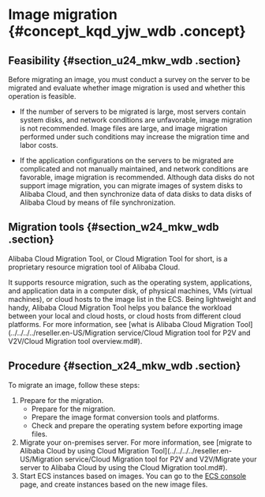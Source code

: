 # Image migration {#concept_kqd_yjw_wdb .concept}

## Feasibility {#section_u24_mkw_wdb .section}

Before migrating an image, you must conduct a survey on the server to be migrated and evaluate whether image migration is used and whether this operation is feasible.

-   If the number of servers to be migrated is large, most servers contain system disks, and network conditions are unfavorable, image migration is not recommended. Image files are large, and image migration performed under such conditions may increase the migration time and labor costs.

-   If the application configurations on the servers to be migrated are complicated and not manually maintained, and network conditions are favorable, image migration is recommended. Although data disks do not support image migration, you can migrate images of system disks to Alibaba Cloud, and then synchronize data of data disks to data disks of Alibaba Cloud by means of file synchronization.


## Migration tools {#section_w24_mkw_wdb .section}

Alibaba Cloud Migration Tool, or Cloud Migration Tool for short, is a proprietary resource migration tool of Alibaba Cloud.

It supports resource migration, such as the operating system, applications, and application data in a computer disk, of physical machines, VMs \(virtual machines\), or cloud hosts to the image list in the ECS. Being lightweight and handy, Alibaba Cloud Migration Tool helps you balance the workload between your local and cloud hosts, or cloud hosts from different cloud platforms. For more information, see [what is Alibaba Cloud Migration Tool](../../../../reseller.en-US/Migration service/Cloud Migration tool for P2V and V2V/Cloud Migration tool overview.md#).

## Procedure {#section_x24_mkw_wdb .section}

To migrate an image, follow these steps:

1.  Prepare for the migration.
    -   Prepare for the migration.
    -   Prepare the image format conversion tools and platforms.
    -   Check and prepare the operating system before exporting image files.
2.  Migrate your on-premises server. For more information, see [migrate to Alibaba Cloud by using Cloud Migration Tool](../../../../reseller.en-US/Migration service/Cloud Migration tool for P2V and V2V/Migrate your server to Alibaba Cloud by using the Cloud Migration tool.md#).
3.  Start ECS instances based on images. You can go to the [ECS console](https://partners-intl.console.aliyun.com/#/ecs) page, and create instances based on the new image files.

